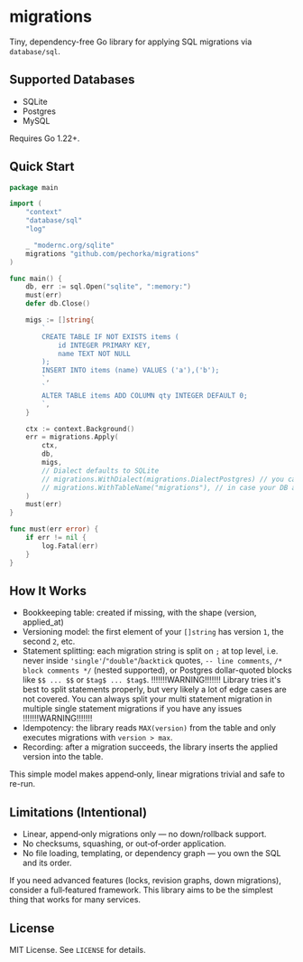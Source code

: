 # migrations

Tiny, dependency-free Go library for applying SQL migrations via `database/sql`.

## Supported Databases

- SQLite 
- Postgres  
- MySQL 

Requires Go 1.22+.

## Quick Start

```go
package main

import (
    "context"
    "database/sql"
    "log"

	_ "modernc.org/sqlite" 
    migrations "github.com/pechorka/migrations"
)

func main() {
    db, err := sql.Open("sqlite", ":memory:")
    must(err)
    defer db.Close()

    migs := []string{
        `
        CREATE TABLE IF NOT EXISTS items (
            id INTEGER PRIMARY KEY,
            name TEXT NOT NULL
        );
        INSERT INTO items (name) VALUES ('a'),('b');
        `,
        `
        ALTER TABLE items ADD COLUMN qty INTEGER DEFAULT 0;
        `,
    }

    ctx := context.Background()
    err = migrations.Apply(
        ctx,
        db,
        migs,
        // Dialect defaults to SQLite
        // migrations.WithDialect(migrations.DialectPostgres) // you can override it for other DBs
        // migrations.WithTableName("migrations"), // in case your DB already has migrations table
    )
    must(err)
}

func must(err error) {
    if err != nil {
        log.Fatal(err)
    }
}
```

## How It Works

- Bookkeeping table: created if missing, with the shape (version, applied_at)
- Versioning model: the first element of your `[]string` has version `1`, the second `2`, etc.
- Statement splitting: each migration string is split on `;` at top level, i.e. never inside `'single'`/`"double"`/``backtick`` quotes, `-- line comments`, `/* block comments */` (nested supported), or Postgres dollar-quoted blocks like `$$ ... $$` or `$tag$ ... $tag$`.
!!!!!!!WARNING!!!!!!!
Library tries it's best to split statements properly, but very likely a lot of edge cases are not covered.
You can always split your multi statement migration in multiple single statement migrations if you have any issues
!!!!!!!WARNING!!!!!!!
- Idempotency: the library reads `MAX(version)` from the table and only executes migrations with `version > max`.
- Recording: after a migration succeeds, the library inserts the applied version into the table.

This simple model makes append‑only, linear migrations trivial and safe to re-run.

## Limitations (Intentional)

- Linear, append‑only migrations only — no down/rollback support.
- No checksums, squashing, or out‑of‑order application.
- No file loading, templating, or dependency graph — you own the SQL and its order.

If you need advanced features (locks, revision graphs, down migrations), consider a full‑featured framework.
This library aims to be the simplest thing that works for many services.

## License

MIT License. See `LICENSE` for details.
